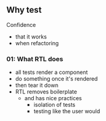 ## Why test

Confidence

-   that it works
-   when refactoring

### 01: What RTL does

-   all tests render a component
-   do something once it's rendered
-   then tear it down
-   RTL removes boilerplate
    -   and has nice practices
        -   isolation of tests
        -   testing like the user would


